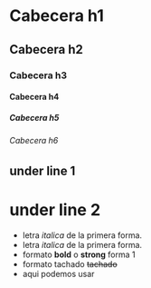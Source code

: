 # Cabecera h1
## Cabecera h2
### Cabecera h3
#### Cabecera h4
##### Cabecera h5
###### Cabecera h6
under line 1
------------

under line 2
============

- letra *italica* de la primera forma.
- letra _italica_ de la primera forma.
- formato **bold** o __strong__ forma 1
- formato tachado ~~tachado~~
- aqui podemos usar 